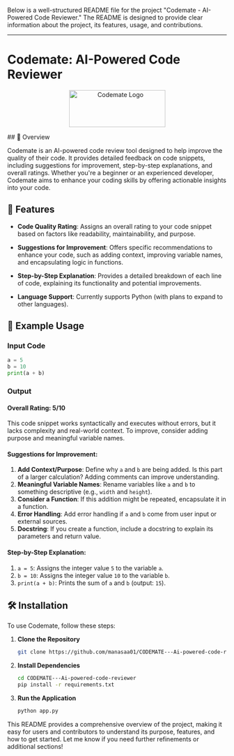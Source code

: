 Below is a well-structured README file for the project "Codemate - AI-Powered Code Reviewer." The README is designed to provide clear information about the project, its features, usage, and contributions.

---

# Codemate: AI-Powered Code Reviewer

<p align="center">
  <img width="221" height="85" alt="Codemate Logo" src="https://github.com/user-attachments/assets/d93927e7-17d3-48ed-8382-cd05669cd978" />
</p>
## 🚀 Overview

Codemate is an AI-powered code review tool designed to help improve the quality of their code. It provides detailed feedback on code snippets, including suggestions for improvement, step-by-step explanations, and overall ratings. Whether you're a beginner or an experienced developer, Codemate aims to enhance your coding skills by offering actionable insights into your code.

## 🌟 Features

- **Code Quality Rating**: Assigns an overall rating to your code snippet based on factors like readability, maintainability, and purpose.
  
- **Suggestions for Improvement**: Offers specific recommendations to enhance your code, such as adding context, improving variable names, and encapsulating logic in functions.

- **Step-by-Step Explanation**: Provides a detailed breakdown of each line of code, explaining its functionality and potential improvements.

- **Language Support**: Currently supports Python (with plans to expand to other languages).

## 📝 Example Usage

### Input Code
```python
a = 5
b = 10
print(a + b)
```

### Output
#### Overall Rating: 5/10
This code snippet works syntactically and executes without errors, but it lacks complexity and real-world context. To improve, consider adding purpose and meaningful variable names.

#### Suggestions for Improvement:
1. **Add Context/Purpose**: Define why `a` and `b` are being added. Is this part of a larger calculation? Adding comments can improve understanding.
2. **Meaningful Variable Names**: Rename variables like `a` and `b` to something descriptive (e.g., `width` and `height`).
3. **Consider a Function**: If this addition might be repeated, encapsulate it in a function.
4. **Error Handling**: Add error handling if `a` and `b` come from user input or external sources.
5. **Docstring**: If you create a function, include a docstring to explain its parameters and return value.

#### Step-by-Step Explanation:
1. `a = 5`: Assigns the integer value `5` to the variable `a`.
2. `b = 10`: Assigns the integer value `10` to the variable `b`.
3. `print(a + b)`: Prints the sum of `a` and `b` (output: `15`).

## 🛠 Installation

To use Codemate, follow these steps:

1. **Clone the Repository**
   ```bash
   git clone https://github.com/manasaa01/CODEMATE---Ai-powered-code-reviewer.git
   ```

2. **Install Dependencies**
   ```bash
   cd CODEMATE---Ai-powered-code-reviewer
   pip install -r requirements.txt
   ```

3. **Run the Application**
   ```bash
   python app.py
   ```





This README provides a comprehensive overview of the project, making it easy for users and contributors to understand its purpose, features, and how to get started. Let me know if you need further refinements or additional sections!
